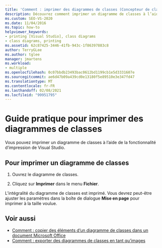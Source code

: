 ```yaml
---
title: 'Comment : imprimer des diagrammes de classes (Concepteur de classes)'
description: Découvrez comment imprimer un diagramme de classes à l’aide de la fonctionnalité d’impression de Visual Studio.
ms.custom: SEO-VS-2020
ms.date: 11/04/2016
ms.topic: how-to
helpviewer_keywords:
- printing [Visual Studio], class diagrams
- class diagrams, printing
ms.assetid: 62c87425-3446-41fb-943c-1f86397883c8
author: TerryGLee
ms.author: tglee
manager: jmartens
ms.workload:
- multiple
ms.openlocfilehash: 0c07bbdb23493bac0612bd1199cb1e5d3331607e
ms.sourcegitcommit: ae6d47b09a439cd0e13180f5e89510e3e347fd47
ms.translationtype: MT
ms.contentlocale: fr-FR
ms.lasthandoff: 02/08/2021
ms.locfileid: "99951795"
---
```

# <a name="how-to-print-class-diagrams"></a>Guide pratique pour imprimer des diagrammes de classes

Vous pouvez imprimer un diagramme de classes à l’aide de la fonctionnalité d’impression de Visual Studio.

## <a name="to-print-a-class-diagram"></a>Pour imprimer un diagramme de classes

1. Ouvrez le diagramme de classes.

2. Cliquez sur **Imprimer** dans le menu **Fichier**.

L’intégralité du diagramme de classes est imprimé. Vous devrez peut-être ajuster les paramètres dans la boîte de dialogue **Mise en page** pour imprimer à la taille voulue.

## <a name="see-also"></a>Voir aussi

- [Comment : copier des éléments d’un diagramme de classes dans un document Microsoft Office](how-to-copy-class-diagram-elements-to-a-microsoft-office-document.md)
- [Comment : exporter des diagrammes de classes en tant qu’images](how-to-export-class-diagrams-as-images.md)
